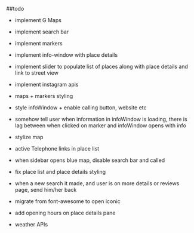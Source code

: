 ##todo

* implement G Maps
* implement search bar
* implement markers
* implement info-window with place details
* implement slider to populate list of places along with place details and link to street view
* implement instagram apis
* maps + markers styling
* style infoWindow + enable calling button, website etc
* somehow tell user when information in infoWindow is loading, there is lag between when clicked on marker and infoWindow opens with info
* stylize map


* active Telephone links in place list
* when sidebar opens blue map, disable search bar and called
* fix place list and place details styling

* when a new search it made, and user is on more details or reviews page, send him/her back
* migrate from font-awesome to open iconic
* add opening hours on place details pane

* weather APIs
